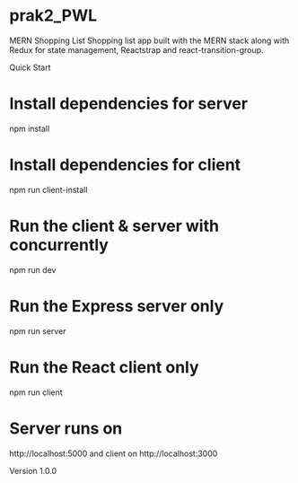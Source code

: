 # prak2_PWL
MERN Shopping List Shopping list app built with the MERN stack along with Redux for state management, Reactstrap and react-transition-group.

Quick Start 
# Install dependencies for server

npm install 
# Install dependencies for client

npm run client-install 
# Run the client & server with concurrently

npm run dev 
# Run the Express server only

npm run server 
# Run the React client only

npm run client 
# Server runs on 
http://localhost:5000 and client on http://localhost:3000

Version 1.0.0

